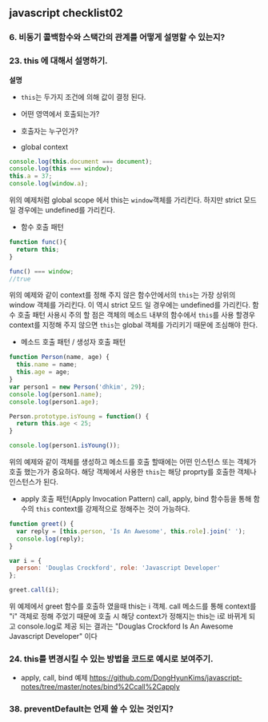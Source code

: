 ## javascript checklist02

### 6. 비동기 콜백함수와 스택간의 관계를 어떻게 설명할 수 있는지?

### 23. this 에 대해서 설명하기. 
**설명**

-  `this`는 두가지 조건에 의해 값이 결정 된다.
-  어떤 영역에서 호출되는가?
-  호출자는 누구인가?

-  global context 
~~~javascript
console.log(this.document === document);
console.log(this === window);
this.a = 37;
console.log(window.a);
~~~
위의 예제처럼 global scope 에서 this는 `window`객체를 가리킨다. 하지만 strict 모드일 경우에는 undefined를 가리킨다.

- 함수 호출 패턴
~~~javascript
function func(){
  return this;
}

func() === window;
//true
~~~
위의 예제와 같이 context를 정해 주지 않은 함수안에서의 `this`는 가장 상위의 window 객체를 가리킨다. 이 역시 strict 모드 일 경우에는 undefined를 가리킨다. 함수 호출 패턴 사용시 주의 할 점은 객체의 메소드 내부의 함수에서 `this`를 사용 할경우 context를 지정해 주지 않으면 `this`는 global 객체를 가리키기 때문에 조심해야 한다.

- 메소드 호출 패턴 / 생성자 호출 패턴
~~~javascript
function Person(name, age) {
  this.name = name;
  this.age = age;
}
var person1 = new Person('dhkim', 29);
console.log(person1.name);
console.log(person1.age);

Person.prototype.isYoung = function() {
  return this.age < 25;
}

console.log(person1.isYoung());
~~~
위의 예제와 같이 객체를 생성하고 메소드를 호출 할때에는 어떤 인스턴스 또는 객체가 호출 했는가가 중요하다. 해당 객체에서 사용한 `this`는 해당 proprty를 호출한 객체나 인스턴스가 된다.

- apply 호출 패턴(Apply Invocation Pattern)
  call, apply, bind 함수등을 통해 함수의 `this` context를 강제적으로 정해주는 것이 가능하다.
~~~javascript
function greet() {
  var reply = [this.person, 'Is An Awesome', this.role].join(' ');
  console.log(reply);
}

var i = {
  person: 'Douglas Crockford', role: 'Javascript Developer'
};

greet.call(i);
~~~
위 예제에서 greet 함수를 호출하 였을때 this는 i 객체. call 메소드를 통해 context를 "i" 객체로 정해 주었기 때문에 호출 시 해당 context가 정해지는 this는 i로 바뀌게 되고 console.log로 제공 되는 결과는 "Douglas Crockford Is An Awesome Javascript Developer" 이다

### 24. this를 변경시킬 수 있는 방법을 코드로 예시로 보여주기. 
- apply, call, bind 예제
  https://github.com/DongHyunKims/javascript-notes/tree/master/notes/bind%2Ccall%2Capply


### 38. preventDefault는 언제 쓸 수 있는 것인지?